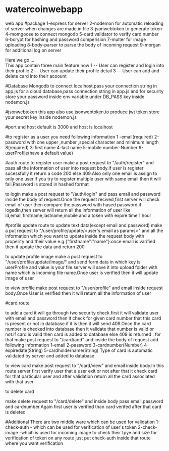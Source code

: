 # watercoinwebapp
web app 
#package 
1-express for server
2-nodemon for automatic reloading of server when changes are made in file
3-jsonwebtoken to generate token
4-momgoose to connect mongodb 
5-card validator to verify card number
6-bcrypt for hashing and password comperision
7-multer for image uploading
8-body-parser to parse the body of incoming request
9-morgan for additional log on server 


Here we go ...  
This app contain three main feature now
1 -- User can register and login into their profile
2 -- User can update their profile detail
3 -- User can add and delete card into their acoount

#Database 
Mongodb
to connect localhost,pass your connection string in app.js
for a cloud database,pass connection string in app.js and for security store your password inside env variable under DB_PASS key inside nodemon.js

#jsonwebtoken
this app also use jsonwebtoken,to produce jwt token store your secret key inside nodemon.js

#port and host
default is 3000 and host is localhost

#to register as a user you need following information
1 -email(required)
2-password with one upper ,number ,special character and minimum length 8(required)
3-first name
4-last name
5-mobile number-Number
6-userProfile(have a default value)

#auth route
to register user 
make a post request to "<hostname>/auth/register" and pass all the information of user into request body.if user is register sucessfully it return a code 200 else 409.Also only one email is assign to only one user.if you try to register multiple user with same email then it will fail.Password is stored in hashed format
  
  to login
  make a post request to "<host>/auth/login" and pass email and password inside the body of request.Once the request recived,first server will check email of user then compare the password with hased password.if logedin,then server will return all the information of user like id,email,firstname,lastname,mobile and a token with expire time 1 hour
  
#profile update route
  to update text data(except email and password)
  make a put request to "<host>/user/profile/update/<user's email as params>" and all the information which you want to update inside the request body     with properity and their value e.g {"firstname":"name"}.once email is varified then it update the data and return 200
  
  to update profile image
  make a post request to "<host>/user/profile/update/image/<user email as params>" and send form data in which key is userProfile and     value is your file.server will save it into upload folder with name which is incoming file name.Once user is verified then it will update image of user
  
  to view profile
  make post request to "<host>/user/profile" and email inside request body.Once User is verified then it will return all the information of user
  
#card route
  
  to add a card it will go through two security check.first it will validate user with email and password then it check for given card number that this card is present or not in database.if it is then it will send 409.Once the card number is checked into database then it validate that number is valid or not.if card is valid then card is added to database else 409 is returned .
  for that make post request to "<host>/card/add" and inside the body of request add following information
  1-email
  2-password
  3-cardnumber(Number)
  4-expiredate(String)
  5-cardholdername(String)
  Type of card is automatic validated by server and added to database
  
  to view card
  make post request to "<host>/card/view" and email inside body.In this route server first verify user that a user exit or not after that   it check card for that particular user and after validation return all the card associated with that user
  
  to delete card
  
  make delete request to "<host>/card/delete" and inside body pass email,password and cardnumber.Again first user is verified than card verifed after that card is deleted
  
#Additional 
  There are two middle ware which can be used for validation
  1-check-auth - which can be used for verification of user's token
  2-check-image -whcih is used for incoming image to check their tpye and size
  for verification of token on any route just put check-auth inside that route where you want verification
  
  
  
  
  
  
  
  
  
  
  
  
  
  
